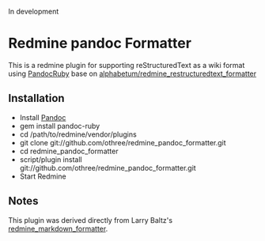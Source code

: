 In development

# Redmine pandoc Formatter

This is a redmine plugin for supporting reStructuredText as a wiki format using [PandocRuby](http://rdoc.info/projects/autodata/pandoc-ruby) base on [alphabetum/redmine_restructuredtext_formatter][res]

[res]:https://github.com/alphabetum/redmine_restructuredtext_formatter


## Installation

* Install [Pandoc](http://johnmacfarlane.net/pandoc/)
* gem install pandoc-ruby
* cd /path/to/redmine/vendor/plugins
* git clone git://github.com/othree/redmine\_pandoc\_formatter.git
* cd redmine\_pandoc\_formatter
* script/plugin install git://github.com/othree/redmine\_pandoc\_formatter.git
* Start Redmine

## Notes

This plugin was derived directly from Larry Baltz's [redmine\_markdown\_formatter](http://github.com/bitherder/redmine_markdown_formatter).
